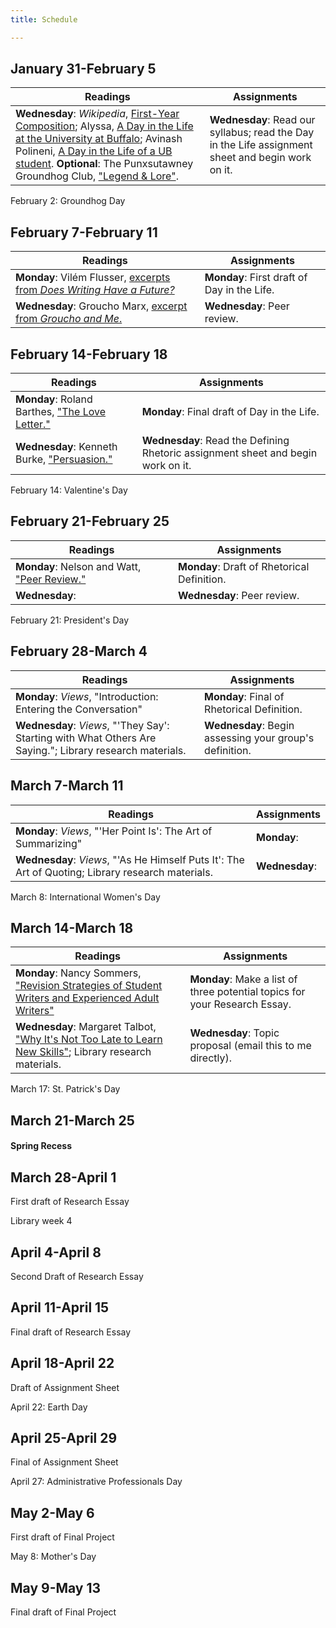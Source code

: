 ```yaml
---
title: Schedule

---
```


## January 31-February 5

Readings    |   Assignments
----|---
**Wednesday**: *Wikipedia*, [First-Year Composition](https://en.wikipedia.org/wiki/First-year_composition); Alyssa, [A Day in the Life at the University at Buffalo](https://www.youtube.com/watch?v=-86PM-9fdgE); Avinash Polineni, [A Day in the Life of a UB student](https://www.youtube.com/watch?v=lMuY4M1SQfs). **Optional**: The Punxsutawney Groundhog Club, ["Legend & Lore"](https://www.groundhog.org/legend-and-lore). | **Wednesday**: Read our syllabus; read the Day in the Life assignment sheet and begin work on it.

February 2: Groundhog Day

## February 7-February 11

Readings    |   Assignments
---|---
**Monday**: Vilém Flusser, [excerpts from *Does Writing Have a Future?*](reading/flusser-writing.pdf) | **Monday**: First draft of Day in the Life.
**Wednesday**: Groucho Marx, [excerpt from *Groucho and Me*.](reading/groucho.pdf) | **Wednesday**: Peer review.

## February 14-February 18

Readings    |   Assignments
---|---
**Monday**: Roland Barthes, ["The Love Letter."](reading/barthes-Love-Letter.pdf) | **Monday**: Final draft of Day in the Life.
**Wednesday**: Kenneth Burke, ["Persuasion."](reading/burke-persuasion.pdf)  | **Wednesday**: Read the Defining Rhetoric assignment sheet and begin work on it.

February 14: Valentine's Day

## February 21-February 25

Readings | Assignments
---|---
**Monday**: Nelson and Watt, ["Peer Review."](reading/nelsonwatt-peer.pdf) | **Monday**: Draft of Rhetorical Definition. 
**Wednesday**: <!-- Wednesday? Need a good definitional reading --> | **Wednesday**: Peer review.

February 21: President's Day

## February 28-March 4

Readings | Assignments
---|---
**Monday**: *Views*, "Introduction: Entering the Conversation" | **Monday**: Final of Rhetorical Definition.
**Wednesday**: *Views*, "'They Say': Starting with What Others Are Saying."; Library research materials. | **Wednesday**: Begin assessing your group's definition.

## March 7-March 11

Readings | Assignments
---|---
**Monday**: *Views*, "'Her Point Is': The Art of Summarizing"| **Monday**: <!-- Some tangible assignment related to compiling the group's definitions -->
**Wednesday**: *Views*, "'As He Himself Puts It': The Art of Quoting; Library research materials. | **Wednesday**: <!-- Part two of tangible group submission -->

March 8: International Women's Day

## March 14-March 18

Readings | Assignments
---|---
**Monday**: Nancy Sommers, ["Revision Strategies of Student Writers and Experienced Adult Writers"](reading/sommers-revision.pdf)  | **Monday**: Make a list of three potential topics for your Research Essay.
**Wednesday**: Margaret Talbot, ["Why It's Not Too Late to Learn New Skills"](reading/talbot-skills.pdf); Library research materials. | **Wednesday**: Topic proposal (email this to me directly).

March 17: St. Patrick's Day

## March 21-March 25

#### Spring Recess

## March 28-April 1

First draft of Research Essay

Library week 4
	
## April 4-April 8

Second Draft of Research Essay

## April 11-April 15

Final draft of Research Essay

## April 18-April 22

Draft of Assignment Sheet

April 22: Earth Day

## April 25-April 29

Final of Assignment Sheet

April 27: Administrative Professionals Day

## May 2-May 6

First draft of Final Project

May 8: Mother's Day

## May 9-May 13

Final draft of Final Project
	
